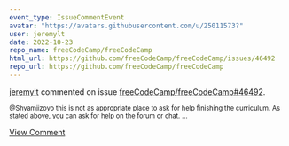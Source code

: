 ```yaml
---
event_type: IssueCommentEvent
avatar: "https://avatars.githubusercontent.com/u/25011573?"
user: jeremylt
date: 2022-10-23
repo_name: freeCodeCamp/freeCodeCamp
html_url: https://github.com/freeCodeCamp/freeCodeCamp/issues/46492
repo_url: https://github.com/freeCodeCamp/freeCodeCamp
---
```


<a href='https://github.com/jeremylt' target='_blank'>jeremylt</a> commented on issue <a href='https://github.com/freeCodeCamp/freeCodeCamp/issues/46492' target='_blank'>freeCodeCamp/freeCodeCamp#46492</a>.

<small>@Shyamjizoyo this is not as appropriate place to ask for help finishing the curriculum. As stated above, you can ask for help on the forum or chat. ...</small>

<a href='https://github.com/freeCodeCamp/freeCodeCamp/issues/46492' target='_blank'>View Comment</a>